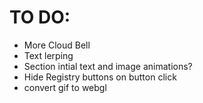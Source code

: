 # TO DO:

* More Cloud Bell
* Text lerping
* Section intial text and image animations?
* Hide Registry buttons on button click
* convert gif to webgl
